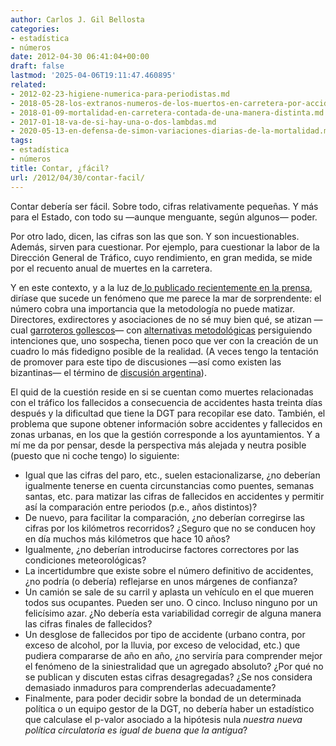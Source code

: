 ```yaml
---
author: Carlos J. Gil Bellosta
categories:
- estadística
- números
date: 2012-04-30 06:41:04+00:00
draft: false
lastmod: '2025-04-06T19:11:47.460895'
related:
- 2012-02-23-higiene-numerica-para-periodistas.md
- 2018-05-28-los-extranos-numeros-de-los-muertos-en-carretera-por-accidente.md
- 2018-01-09-mortalidad-en-carretera-contada-de-una-manera-distinta.md
- 2017-01-18-va-de-si-hay-una-o-dos-lambdas.md
- 2020-05-13-en-defensa-de-simon-variaciones-diarias-de-la-mortalidad.md
tags:
- estadística
- números
title: Contar, ¿fácil?
url: /2012/04/30/contar-facil/
---
```


Contar debería ser fácil. Sobre todo, cifras relativamente pequeñas. Y más para el Estado, con todo su —aunque menguante, según algunos— poder.

Por otro lado, dicen, las cifras son las que son. Y son incuestionables. Además, sirven para cuestionar. Por ejemplo, para cuestionar la labor de la Dirección General de Tráfico, cuyo rendimiento, en gran medida, se mide por el recuento anual de muertes en la carretera.

Y en este contexto, y a la luz de[ lo publicado recientemente en la prensa](http://politica.elpais.com/politica/2012/03/09/actualidad/1331315797_121059.html), diríase que sucede un fenómeno que me parece la mar de sorprendente: el número cobra una importancia que la metodología no puede matizar. Directores, exdirectores y asociaciones de no sé muy bien qué, se atizan —cual [garroteros gollescos](http://es.wikipedia.org/wiki/Duelo_a_garrotazos)— con [alternativas metodológicas](http://politica.elpais.com/politica/2012/04/27/actualidad/1335541418_925227.html) persiguiendo intenciones que, uno sospecha, tienen poco que ver con la creación de un cuadro lo más fidedigno posible de la realidad. (A veces tengo la tentación de promover para este tipo de discusiones —así como existen las bizantinas— el término de [discusión argentina](http://www.datanalytics.com/2012/02/27/desconfianza-en-la-estadistica-publica-argentina/)).

El quid de la cuestión reside en si se cuentan como muertes relacionadas con el tráfico los fallecidos a consecuencia de accidentes hasta treinta días después y la dificultad que tiene la DGT para recopilar ese dato. También, el problema que supone obtener información sobre accidentes y fallecidos en zonas urbanas, en los que la gestión corresponde a los ayuntamientos. Y a mí me da por pensar, desde la perspectiva más alejada y neutra posible (puesto que ni coche tengo) lo siguiente:

* Igual que las cifras del paro, etc., suelen estacionalizarse, ¿no deberían igualmente tenerse en cuenta circunstancias como puentes, semanas santas, etc. para matizar las cifras de fallecidos en accidentes y permitir así la comparación entre periodos (p.e., años distintos)?
* De nuevo, para facilitar la comparación, ¿no deberían corregirse las cifras por los kilómetros recorridos? ¿Seguro que no se conducen hoy en día muchos más kilómetros que hace 10 años?
* Igualmente, ¿no deberían introducirse factores correctores por las condiciones meteorológicas?
* La incertidumbre que existe sobre el número definitivo de accidentes, ¿no podría (o debería) reflejarse en unos márgenes de confianza?
* Un camión se sale de su carril y aplasta un vehículo en el que mueren todos sus ocupantes. Pueden ser uno. O cinco. Incluso ninguno por un felicísimo azar. ¿No debería esta variabilidad corregir de alguna manera las cifras finales de fallecidos?
* Un desglose de fallecidos por tipo de accidente (urbano contra, por exceso de alcohol, por la lluvia, por exceso de velocidad, etc.) que pudiera compararse de año en año, ¿no serviría para comprender mejor el fenómeno de la siniestralidad que un agregado absoluto? ¿Por qué no se publican y discuten estas cifras desagregadas? ¿Se nos considera demasiado inmaduros para comprenderlas adecuadamente?
* Finalmente, para poder decidir sobre la bondad de un determinada política o un equipo gestor de la DGT, no debería haber un estadístico que calculase el p-valor asociado a la hipótesis nula _nuestra nueva política circulatoria es igual de buena que la antigua_?